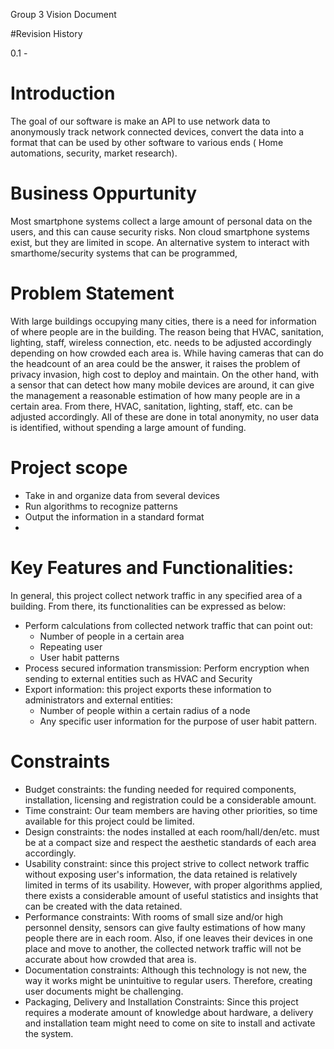 Group 3
Vision Document

#Revision History

0.1	-

# Introduction
	
The goal of our software is make an API to use network data to anonymously track network connected devices, convert the data into a format that can be used by other software to various ends  ( Home automations, security, market research).

# Business Oppurtunity

Most smartphone systems collect a large amount of personal data on the users, and this can cause security risks. Non cloud smartphone systems exist, but they are limited in scope. An alternative system to interact with smarthome/security systems that can be programmed,

# Problem Statement
With large buildings occupying many cities, there is a need for information of where people are in the building. The reason being that HVAC, sanitation, lighting, staff, wireless connection, etc. needs to be adjusted accordingly depending on how crowded each area is. While having cameras that can do the headcount of an area could be the answer, it raises the problem of privacy invasion, high cost to deploy and maintain. 
On the other hand, with a sensor that can detect how many mobile devices are around, it can give the management a reasonable estimation of how many people are in a certain area. From there, HVAC, sanitation, lighting, staff, etc. can be adjusted accordingly. All of these are done in total anonymity, no user data is identified, without spending a large amount of funding. 

# Project scope 
-	Take in and organize data from several devices
-	Run algorithms to recognize patterns 
-	Output the information in a standard format 
-	


# Key Features and Functionalities:

In general, this project collect network traffic in any specified area of a building. From there, its functionalities can be expressed as below:
- Perform calculations from collected network traffic that can point out:
	- Number of people in a certain area
	- Repeating user
	- User habit patterns
- Process secured information transmission: Perform encryption when sending to external entities such as HVAC and Security
- Export information: this project exports these information to administrators and external entities:
	- Number of people within a certain radius of a node
	- Any specific user information for the purpose of user habit pattern.

# Constraints

- 	Budget constraints: the funding needed for required components, installation, licensing and registration could be a considerable amount.
- 	Time constraint: Our team members are having other priorities, so time available for this project could be limited.
-	Design constraints: the nodes installed at each room/hall/den/etc. must be at a compact size and respect the aesthetic standards of each area accordingly.
- 	Usability constraint: since this project strive to collect network traffic without exposing user's information, the data retained is relatively limited in terms of its usability. However, with proper algorithms applied, there exists a considerable amount of useful statistics and insights that can be created with the data retained.
-	Performance constraints: With rooms of small size and/or high personnel density, sensors can give faulty estimations of how many people there are in each room. Also, if one leaves their devices in one place and move to another, the collected network traffic will not be accurate about how crowded that area is. 
-	Documentation constraints: Although this technology is not new, the way it works might be unintuitive to regular users. Therefore, creating user documents might be challenging.
-	Packaging, Delivery and Installation Constraints: Since this project requires a moderate amount of knowledge about hardware, a delivery and installation team might need to come on site to install and activate the system.
